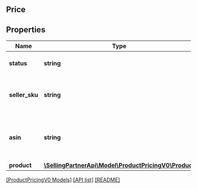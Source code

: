 ## Price

## Properties

Name | Type | Description | Notes
------------ | ------------- | ------------- | -------------
**status** | **string** | The status of the operation. |
**seller_sku** | **string** | The seller stock keeping unit (SKU) of the item. | [optional]
**asin** | **string** | The Amazon Standard Identification Number (ASIN) of the item. | [optional]
**product** | [**\SellingPartnerApi\Model\ProductPricingV0\Product**](Product.md) |  | [optional]

[[ProductPricingV0 Models]](../) [[API list]](../../Api) [[README]](../../../README.md)
